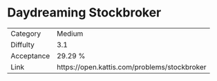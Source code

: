 # Daydreaming Stockbroker

<table>
    <tr>
        <td>Category</td>
        <td>Medium</td>
    </tr>
    <tr>
        <td>Diffulty</td>
        <td>3.1</td>
    </tr>
    <tr>
        <td>Acceptance</td>
        <td>29.29 %</td>
    </tr>
    <tr>
        <td>Link</td>
        <td>https://open.kattis.com/problems/stockbroker</td>
    </tr>
</table>